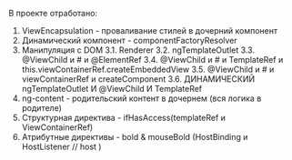 В проекте отработано:
  1. ViewEncapsulation - проваливание стилей в дочерний компонент
  2. Динамический компонент - componentFactoryResolver
  3. Манипуляция с DOM
    3.1. Renderer
    3.2. ngTemplateOutlet
    3.3. @ViewChild и # и @ElementRef
    3.4. @ViewChild и # и TemplateRef и this.viewContainerRef.createEmbeddedView
    3.5. @ViewChild и # и viewContainerRef и createComponent
    3.6. ДИНАМИЧЕСКИЙ ngTemplateOutlet  И @ViewChild И TemplateRef<any>
  4. ng-content - родительский контент в дочернем (вся логика в родителе)
  5. Структурная директива - ifHasAccess(templateRef и ViewContainerRef)
  6. Атрибутные директивы - bold & mouseBold (HostBinding и HostListener // host )